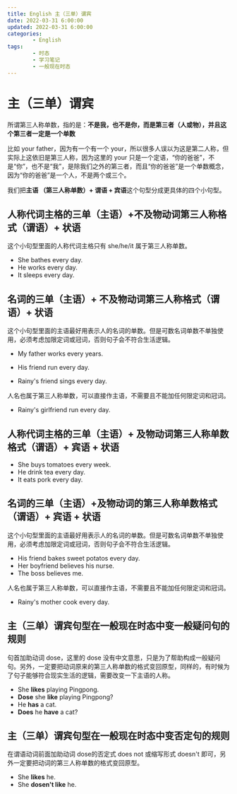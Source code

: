 ```yaml
---
title: English 主（三单）谓宾
date: 2022-03-31 6:00:00
updated: 2022-03-31 6:00:00
categories:
        - English
tags:
        - 时态
        - 学习笔记 
        - 一般现在时态
---
```


# 主（三单）谓宾

所谓第三人称单数，指的是：**不是我，也不是你，而是第三者（人或物），并且这个第三者一定是一个单数**

比如 your father，因为有一个有一个 your，所以很多人误以为这是第二人称，但实际上这依旧是第三人称，因为这里的 your 只是一个定语，“你的爸爸”，不是“你”，也不是“我”，是除我们之外的第三者，而且“你的爸爸”是一个单数概念，因为“你的爸爸”是一个人，不是两个或三个。

我们把**主语 （第三人称单数）+ 谓语 + 宾语**这个句型分成更具体的四个小句型。

## 人称代词主格的三单（主语）+不及物动词第三人称格式（谓语）+ 状语

这个小句型里面的人称代词主格只有 she/he/it 属于第三人称单数。

- She bathes every day.
- He works every day.
- It sleeps every day.

## 名词的三单（主语）+ 不及物动词第三人称格式（谓语）+ 状语

这个小句型里面的主语最好用表示人的名词的单数。但是可数名词单数不单独使用，必须考虑加限定词或冠词，否则句子会不符合生活逻辑。

- My father works every years.

- His friend run every day.

- Rainy's friend sings every day.

人名也属于第三人称单数，可以直接作主语，不需要且不能加任何限定词和冠词。

- Rainy's girlfriend run every day.

## 人称代词主格的三单（主语）+ 及物动词第三人称单数格式（谓语）+ 宾语 + 状语

- She buys tomatoes every week.
- He drink tea every day.
- It eats pork every day.

## 名词的三单（主语）+及物动词的第三人称单数格式（谓语）+ 宾语 + 状语

这个小句型里面的主语最好用表示人的名词的单数。但是可数名词单数不单独使用，必须考虑加限定词或冠词，否则句子会不符合生活逻辑。

- His friend bakes sweet potatos every day.
- Her boyfriend believes his nurse.
- The boss believes me.

人名也属于第三人称单数，可以直接作主语，不需要且不能加任何限定词和冠词。

- Rainy's mother cook every day.

## 主（三单）谓宾句型在一般现在时态中变一般疑问句的规则

 句首加助动词 dose，这里的 dose 没有中文意思，只是为了帮助构成一般疑问句。另外，一定要把动词原来的第三人称单数的格式变回原型，同样的，有时候为了句子能够符合现实生活的逻辑，需要改变一下主语的人称。

- She **likes** playing Pingpong.
- **Dose** she **like** playing Pingpong?
- He **has** a cat.
- **Does** he **have** a cat?

## 主（三单）谓宾句型在一般现在时态中变否定句的规则

在谓语动词前面加助动词 dose的否定式 does not 或缩写形式 doesn't 即可，另外一定要把动词的第三人称单数的格式变回原型。

- She **likes** he.
- She **dosen't like** he.



